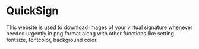 # QuickSign
This website is used to download images of your virtual signature whenever needed urgently in png format along with other functions like setting fontsize, fontcolor, background color. 

